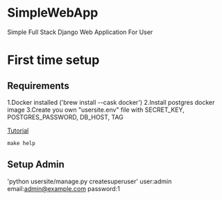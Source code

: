 # SimpleWebApp
Simple Full Stack Django Web Application For User

# First time setup
## Requirements
1.Docker installed ('brew install --cask docker')
2.Install postgres docker image
3.Create you own "usersite.env" file with SECRET_KEY, POSTGRES_PASSWORD, DB_HOST, TAG

[Tutorial](https://www.youtube.com/watch?v=UmljXZIypDc&list=PL-osiE80TeTtoQCKZ03TU5fNfx2UY6U4p&index=2)
```
make help
```

## Setup Admin
'python usersite/manage.py createsuperuser'
user:admin
email:admin@example.com
password:1
